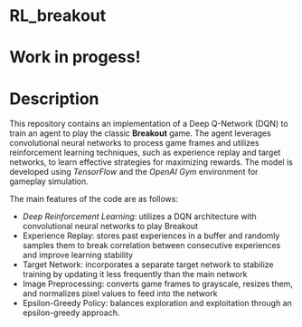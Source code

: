 # RL_breakout
# Work in progess!

# Description

This repository contains an implementation of a Deep Q-Network (DQN) to train an agent to play the classic __Breakout__ game. The agent leverages convolutional neural networks to process game frames and utilizes reinforcement learning techniques, such as experience replay and target networks, to learn effective strategies for maximizing rewards. The model is developed using _TensorFlow_ and the _OpenAI Gym_ environment for gameplay simulation.

The main features of the code are as follows:

- _Deep Reinforcement Learning_: utilizes a DQN architecture with convolutional neural networks to play Breakout
- Experience Replay: stores past experiences in a buffer and randomly samples them to break correlation between consecutive experiences and improve learning stability
- Target Network: incorporates a separate target network to stabilize training by updating it less frequently than the main network
- Image Preprocessing: converts game frames to grayscale, resizes them, and normalizes pixel values to feed into the network
- Epsilon-Greedy Policy: balances exploration and exploitation through an epsilon-greedy approach.



